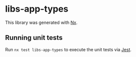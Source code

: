 # libs-app-types

This library was generated with [Nx](https://nx.dev).

## Running unit tests

Run `nx test libs-app-types` to execute the unit tests via [Jest](https://jestjs.io).
